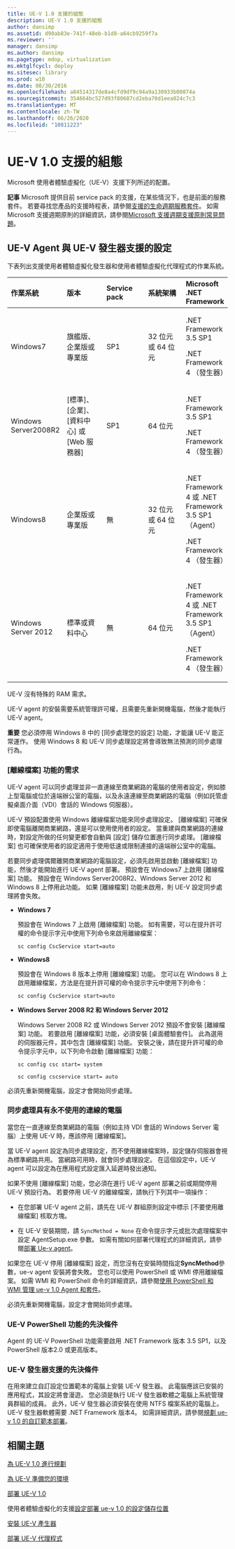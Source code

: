```yaml
---
title: UE-V 1.0 支援的組態
description: UE-V 1.0 支援的組態
author: dansimp
ms.assetid: d90ab83e-741f-48eb-b1d8-a64cb9259f7a
ms.reviewer: ''
manager: dansimp
ms.author: dansimp
ms.pagetype: mdop, virtualization
ms.mktglfcycl: deploy
ms.sitesec: library
ms.prod: w10
ms.date: 08/30/2016
ms.openlocfilehash: a84514317de8a4cfd9df9c94a9a130933b00874a
ms.sourcegitcommit: 354664bc527d93f80687cd2eba70d1eea024c7c3
ms.translationtype: MT
ms.contentlocale: zh-TW
ms.lasthandoff: 06/26/2020
ms.locfileid: "10811223"
---
```

# UE-V 1.0 支援的組態


Microsoft 使用者體驗虛擬化（UE-V）支援下列所述的配置。

**記事** Microsoft 提供目前 service pack 的支援，在某些情況下，也是前面的服務套件。 若要尋找您產品的支援時程表，請參閱[支援的生命週期服務套件](https://go.microsoft.com/fwlink/p/?LinkId=31975)。 如需 Microsoft 支援週期原則的詳細資訊，請參閱[Microsoft 支援週期支援原則常見問題](https://go.microsoft.com/fwlink/p/?LinkId=31976)。

 

## UE-V Agent 與 UE-V 發生器支援的設定


下表列出支援使用者體驗虛擬化發生器和使用者體驗虛擬化代理程式的作業系統。

<table>
<colgroup>
<col width="20%" />
<col width="20%" />
<col width="20%" />
<col width="20%" />
<col width="20%" />
</colgroup>
<thead>
<tr class="header">
<th align="left"><strong>作業系統</strong></th>
<th align="left"><strong>版本</strong></th>
<th align="left"><strong>Service pack</strong></th>
<th align="left"><strong>系統架構</strong></th>
<th align="left"><strong>Microsoft .NET Framework</strong></th>
</tr>
</thead>
<tbody>
<tr class="odd">
<td align="left"><p>Windows7</p></td>
<td align="left"><p>旗艦版、企業版或專業版</p></td>
<td align="left"><p>SP1</p></td>
<td align="left"><p>32 位元或 64 位元</p></td>
<td align="left"><p>.NET Framework 3.5 SP1</p>
<p>.NET Framework 4 （發生器）</p></td>
</tr>
<tr class="even">
<td align="left"><p>Windows Server2008R2</p></td>
<td align="left"><p>[標準]、[企業]、[資料中心] 或 [Web 服務器]</p></td>
<td align="left"><p>SP1</p></td>
<td align="left"><p>64 位元</p></td>
<td align="left"><p>.NET Framework 3.5 SP1</p>
<p>.NET Framework 4 （發生器）</p></td>
</tr>
<tr class="odd">
<td align="left"><p>Windows8</p></td>
<td align="left"><p>企業版或專業版</p></td>
<td align="left"><p>無</p></td>
<td align="left"><p>32 位元或 64 位元</p></td>
<td align="left"><p>.NET Framework 4 或 .NET Framework 3.5 SP1 （Agent）</p>
<p>.NET Framework 4 （發生器）</p></td>
</tr>
<tr class="even">
<td align="left"><p>Windows Server 2012</p></td>
<td align="left"><p>標準或資料中心</p></td>
<td align="left"><p>無</p></td>
<td align="left"><p>64 位元</p></td>
<td align="left"><p>.NET Framework 4 或 .NET Framework 3.5 SP1 （Agent）</p>
<p>.NET Framework 4 （發生器）</p></td>
</tr>
</tbody>
</table>

 

UE-V 沒有特殊的 RAM 需求。

UE-V agent 的安裝需要系統管理許可權，且需要先重新開機電腦，然後才能執行 UE-V agent。

**重要** 您必須停用 Windows 8 中的 [同步處理您的設定] 功能，才能讓 UE-V 能正常運作。 使用 Windows 8 和 UE-V 同步處理設定將會導致無法預測的同步處理行為。

 

### <a href="" id="requirements-for-the-offline-files-feature-"></a>[離線檔案] 功能的需求

UE-V agent 可以同步處理並非一直連線至商業網路的電腦的使用者設定，例如膝上型電腦或位於遠端辦公室的電腦，以及永遠連線至商業網路的電腦（例如託管虛擬桌面介面（VDI）會話的 Windows 伺服器）。

UE-V 預設配置使用 Windows 離線檔案功能來同步處理設定。 [離線檔案] 可確保即使電腦離開商業網路，還是可以使用使用者的設定。 當重建與商業網路的連線時，對設定所做的任何變更都會自動與 [設定] 儲存位置進行同步處理。 [離線檔案] 也可確保使用者的設定適用于使用低速或限制連接的遠端辦公室中的電腦。

若要同步處理偶爾離開商業網路的電腦設定，必須先啟用並啟動 [離線檔案] 功能，然後才能開始進行 UE-V agent 部署。 預設會在 Windows7 上啟用 [離線檔案] 功能。 預設會在 Windows Server2008R2、Windows Server 2012 和 Windows 8 上停用此功能。 如果 [離線檔案] 功能未啟用，則 UE-V 設定同步處理將會失敗。

-   **Windows 7**

    預設會在 Windows 7 上啟用 [離線檔案] 功能。 如有需要，可以在提升許可權的命令提示字元中使用下列命令來啟用離線檔案：

    ``` syntax
    sc config CscService start=auto
    ```

-   **Windows8**

    預設會在 Windows 8 版本上停用 [離線檔案] 功能。 您可以在 Windows 8 上啟用離線檔案，方法是在提升許可權的命令提示字元中使用下列命令：

    ``` syntax
    sc config CscService start=auto
    ```

-   **Windows Server 2008 R2 和 Windows Server 2012**

    Windows Server 2008 R2 或 Windows Server 2012 預設不會安裝 [離線檔案] 功能。 若要啟用 [離線檔案] 功能，必須安裝 [桌面體驗套件]。 此為選用的伺服器元件，其中包含 [離線檔案] 功能。 安裝之後，請在提升許可權的命令提示字元中，以下列命令啟動 [離線檔案] 功能：

    ``` syntax
    sc config csc start= system
    ```

    ``` syntax
    sc config cscservice start= auto
    ```

必須先重新開機電腦，設定才會開始同步處理。

### 同步處理具有永不使用的連線的電腦

當您在一直連線至商業網路的電腦（例如主持 VDI 會話的 Windows Server 電腦）上使用 UE-V 時，應該停用 [離線檔案]。

當 UE-V agent 設定為同步處理設定，而不使用離線檔案時，設定儲存伺服器會視為標準網路共用。 當網路可用時，就會同步處理設定。 在這個設定中，UE-V agent 可以設定為在應用程式設定匯入延遲時發出通知。

如果不使用 [離線檔案] 功能，您必須在進行 UE-V agent 部署之前或期間停用 UE-V 預設行為。 若要停用 UE-V 的離線檔案，請執行下列其中一項操作：

-   在您部署 UE-V agent 之前，請先在 UE-V 群組原則設定中標示 [不要使用離線檔案] 核取方塊。

-   在 UE-V 安裝期間，請 `SyncMethod = None` 在命令提示字元或批次處理檔案中設定 AgentSetup.exe 參數。 如需有關如何部署代理程式的詳細資訊，請參閱[部署 Ue-v agent](deploying-the-ue-v-agent.md)。

如果您在 UE-V 停用 [離線檔案] 設定，而您沒有在安裝時間指定**SyncMethod**參數，ue-v agent 安裝將會失敗。 您也可以使用 PowerShell 或 WMI 停用離線檔案。 如需 WMI 和 PowerShell 命令的詳細資訊，請參閱[使用 PowerShell 和 WMI 管理 ue-v 1.0 Agent 和套件](managing-the-ue-v-10-agent-and-packages-with-powershell-and-wmi.md)。

必須先重新開機電腦，設定才會開始同步處理。

### UE-V PowerShell 功能的先決條件

Agent 的 UE-V PowerShell 功能需要啟用 .NET Framework 版本 3.5 SP1，以及 PowerShell 版本2.0 或更高版本。

### UE-V 發生器支援的先決條件

在用來建立自訂設定位置範本的電腦上安裝 UE-V 發生器。 此電腦應該已安裝的應用程式，其設定將會漫遊。 您必須是執行 UE-V 發生器軟體之電腦上系統管理員群組的成員。 此外，UE-V 發生器必須安裝在使用 NTFS 檔案系統的電腦上。 UE-V 發生器軟體需要 .NET Framework 版本4。 如需詳細資訊，請參閱[規劃 ue-v 1.0 的自訂範本部署](planning-for-custom-template-deployment-for-ue-v-10.md)。

## 相關主題


[為 UE-V 1.0 進行規劃](planning-for-ue-v-10.md)

[為 UE-V 準備您的環境](preparing-your-environment-for-ue-v.md)

[部署 UE-V 1.0](deploying-ue-v-10.md)

使用者體驗虛擬化的支援[設定部署 ue-v 1.0 的設定儲存位置](deploying-the-settings-storage-location-for-ue-v-10.md)

[安裝 UE-V 產生器](installing-the-ue-v-generator.md)

[部署 UE-V 代理程式](deploying-the-ue-v-agent.md)

 

 





